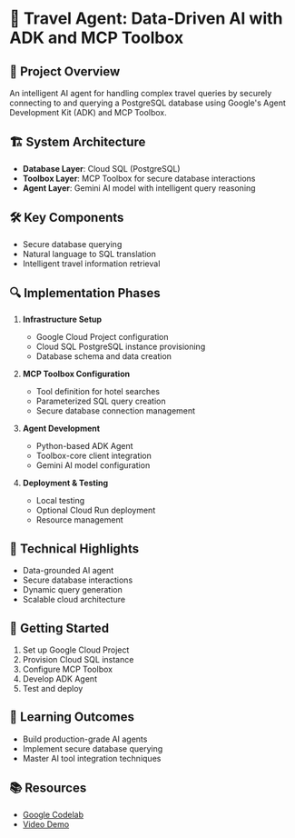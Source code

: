 # 🏨 Travel Agent: Data-Driven AI with ADK and MCP Toolbox

## 🎯 Project Overview
An intelligent AI agent for handling complex travel queries by securely connecting to and querying a PostgreSQL database using Google's Agent Development Kit (ADK) and MCP Toolbox.

## 🏗️ System Architecture
- **Database Layer**: Cloud SQL (PostgreSQL)
- **Toolbox Layer**: MCP Toolbox for secure database interactions
- **Agent Layer**: Gemini AI model with intelligent query reasoning

## 🛠️ Key Components
- Secure database querying
- Natural language to SQL translation
- Intelligent travel information retrieval

## 🔍 Implementation Phases
1. **Infrastructure Setup**
   - Google Cloud Project configuration
   - Cloud SQL PostgreSQL instance provisioning
   - Database schema and data creation

2. **MCP Toolbox Configuration**
   - Tool definition for hotel searches
   - Parameterized SQL query creation
   - Secure database connection management

3. **Agent Development**
   - Python-based ADK Agent
   - Toolbox-core client integration
   - Gemini AI model configuration

4. **Deployment & Testing**
   - Local testing
   - Optional Cloud Run deployment
   - Resource management

## 🧠 Technical Highlights
- Data-grounded AI agent
- Secure database interactions
- Dynamic query generation
- Scalable cloud architecture

## 🚀 Getting Started
1. Set up Google Cloud Project
2. Provision Cloud SQL instance
3. Configure MCP Toolbox
4. Develop ADK Agent
5. Test and deploy

## 📝 Learning Outcomes
- Build production-grade AI agents
- Implement secure database querying
- Master AI tool integration techniques

## 📚 Resources
- [Google Codelab](https://codelabs.developers.google.com/travel-agent-mcp-toolbox-adk)
- [Video Demo](https://youtu.be/39P7QYNDjSo)